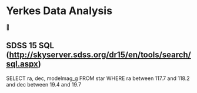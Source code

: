 # Yerkes Data Analysis
:stars:

## SDSS 15 SQL (http://skyserver.sdss.org/dr15/en/tools/search/sql.aspx)
SELECT
ra, dec, modelmag_g
FROM star
WHERE ra between 117.7 and 118.2 and dec between 19.4 and 19.7
